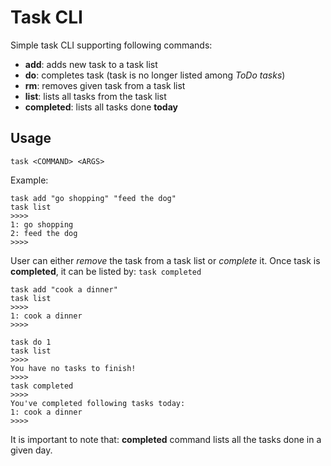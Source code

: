 # Task CLI

Simple task CLI supporting following commands:
- __add__: adds new task to a task list
- __do__: completes task (task is no longer listed among *ToDo tasks*)
- __rm__: removes given task from a task list
- __list__: lists all tasks from the task list
- __completed__: lists all tasks done **today**

## Usage

`task <COMMAND> <ARGS>`

Example:
```
task add "go shopping" "feed the dog"
task list
>>>>
1: go shopping
2: feed the dog
>>>>
```

User can either _remove_ the task from a task list or _complete_ it. Once task is __completed__, it can be listed by: `task completed`

```
task add "cook a dinner"
task list
>>>>
1: cook a dinner
>>>>

task do 1
task list
>>>>
You have no tasks to finish!
>>>>
task completed
>>>>
You've completed following tasks today:
1: cook a dinner
>>>>
```

It is important to note that: __completed__ command lists all the tasks done in a given day.
